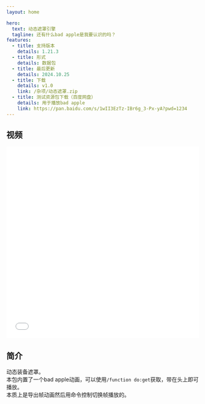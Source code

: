```yaml
---
layout: home

hero:
  text: 动态遮罩引擎
  tagline: 还有什么bad apple是我要认识的吗？
features:
  - title: 支持版本
    details: 1.21.3
  - title: 形式
    details: 数据包
  - title: 最后更新
    details: 2024.10.25
  - title: 下载
    details: v1.0
    link: /杂项/动态遮罩.zip
  - title: 测试资源包下载（百度网盘）
    details: 用于播放bad apple
    link: https://pan.baidu.com/s/1wII3EzTz-IBr6g_3-Px-yA?pwd=1234
---
```


## 视频

<iframe src="//player.bilibili.com/player.html?bvid=BV1Vqy2YgEAP&autoplay=0" 
        frameborder="0" 
        width="100%" 
        height="500" 
        allowfullscreen="true">
</iframe>

## 简介

动态装备遮罩。  
本包内置了一个bad apple动画，可以使用`/function do:get`获取，带在头上即可播放。  
本质上是导出帧动画然后用命令控制切换帧播放的。